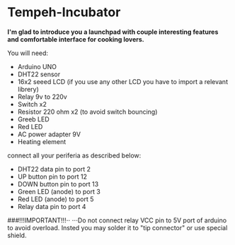 # Tempeh-Incubator
**I'm glad to introduce you a launchpad with couple interesting features and comfortable interface for cooking lovers.**

You will need:
  * Arduino UNO
  * DHT22 sensor
  * 16x2 seeed LCD (if you use any other LCD you have to import a relevant librery)
  * Relay 9v to 220v
  * Switch  x2
  * Resistor 220 ohm  x2 (to avoid switch bouncing)
  * Greeb LED
  * Red LED
  * AC power adapter 9V
  * Heating element
  
connect all your periferia as described below:

  * DHT22 data pin to port 2
  * UP button pin to port 12
  * DOWN button pin to port 13
  * Green LED (anode) to port 3
  * Red LED (anode) to port 5
  * Relay data pin to port 4
  
 
 ###!!!IMPORTANT!!!⋅⋅
 ⋅⋅⋅Do not connect relay VCC pin to 5V port of arduino to avoid overload. Insted you may solder it to "tip connector" or use special shield.
